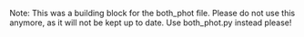 Note: This was a building block for the both_phot file. Please do not use this anymore, as it will not be kept up to date. Use both_phot.py instead please!
